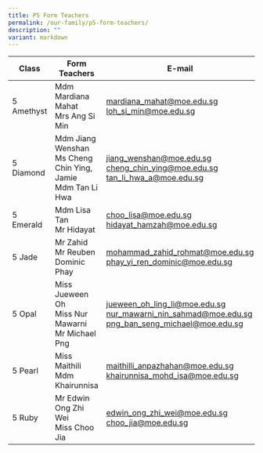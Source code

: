 ```yaml
---
title: P5 Form Teachers
permalink: /our-family/p5-form-teachers/
description: ""
variant: markdown
---
```

| Class | Form Teachers | E-mail |
| -------- | -------- | -------- |
5 Amethyst | Mdm Mardiana Mahat <br>Mrs Ang Si Min | mardiana_mahat@moe.edu.sg<br>loh_si_min@moe.edu.sg
5 Diamond | Mdm Jiang Wenshan<br>Ms Cheng Chin Ying, Jamie<br>Mdm Tan Li Hwa | jiang_wenshan@moe.edu.sg<br>cheng_chin_ying@moe.edu.sg<br>tan_li_hwa_a@moe.edu.sg
5 Emerald | Mdm Lisa Tan<br>Mr Hidayat | choo_lisa@moe.edu.sg<br>hidayat_hamzah@moe.edu.sg
5 Jade | Mr Zahid<br>Mr Reuben Dominic Phay | mohammad_zahid_rohmat@moe.edu.sg<br>phay_yi_ren_dominic@moe.edu.sg
5 Opal | Miss Jueween Oh<br>Miss Nur Mawarni<br>Mr Michael Png | jueween_oh_ling_li@moe.edu.sg<br>nur_mawarni_nin_sahmad@moe.edu.sg<br>png_ban_seng_michael@moe.edu.sg
5 Pearl | Miss Maithili<br>Mdm Khairunnisa | maithilli_anpazhahan@moe.edu.sg<br>khairunnisa_mohd_isa@moe.edu.sg
5 Ruby | Mr Edwin Ong Zhi Wei<br>Miss Choo Jia | edwin_ong_zhi_wei@moe.edu.sg<br>choo_jia@moe.edu.sg